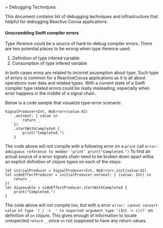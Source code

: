 = Debugging Techniques

This document contains list of debugging techniques and infrastructure that helpful for debugging Reactive Cocoa applications.

#### Unscrambling Swift compiler errors

Type iference could be a source of hard-to-debug compiler errors. There are two potential places to be wrong when type iference used:
1. Definition of type infered variable
2. Consumption of type infered variable

In both cases erros are related to incorret asusmption about type. Such type of errors is common for a ReactiveCocoa applications as it is all about operations over data and related types. With a current state of a Swift compiler type related errors could be really misleading, especially when error happens in the middle of a signal chain. 

Below is a code sample that visualize type-error scenario:

```
SignalProducer<Int, NoError>(value:42)
    .on(next: { value in
        return _
    })
    .startWithCompleted {
        print("Completed.")
    }
```

The code above will not compile with a following error on a `print` call `error: ambiguous reference to member 'print'
print("Completed.")` To find an actual source of a error signals chain need to be broken down apart witha an explicit definition of clojure types on each of the steps:

```
let initialProducer = SignalProducer<Int, NoError>.init(value:42)
let sideEffectProducer = initialProducer.on(next: { (value: Int) in
    return _
})
let disposable = sideEffectProducer.startWithCompleted {
    print("Completed.")
}
```

The code above will not compile too, but with a error `error: cannot convert value of type '(_) -> _' to expected argument type '(Int -> ())?'` on definition of `on` clojure. This gives enough of information to locate unexpected `return _` since `on` not supposed to have any return values.
